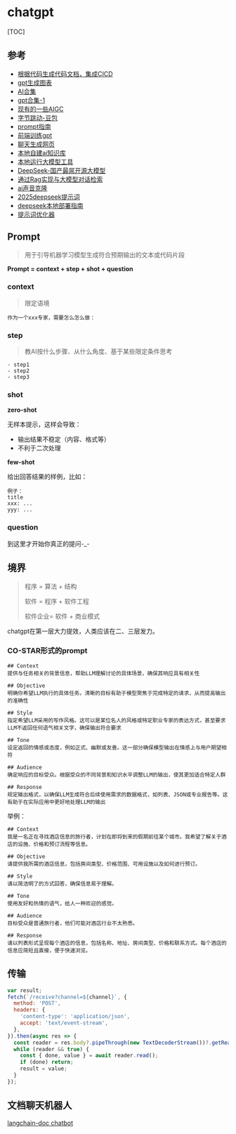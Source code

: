 # chatgpt

[TOC]

## 参考

- [根据代码生成代码文档，集成CICD](https://github.com/context-labs/autodoc)
- [gpt生成图表](https://github.com/ObservedObserver/viz-gpt)
- [AI合集](https://ai.nancheng.fun/)
- [gpt合集-1](https://start.chatgot.io/)
- [现有的一些AIGC](https://mp.weixin.qq.com/s?__biz=MzkxNDIzNTg4MA==&mid=2247488559&idx=1&sn=294b604f54aac0e8f925cee2a638bdec&scene=21#wechat_redirect)
- [字节跳动-豆包](https://www.doubao.com/chat)
- [prompt指南](https://mp.weixin.qq.com/s/jOU2qT5o88tuZC1p6vLkJw)
- [前端训练gpt](https://mp.weixin.qq.com/s/0lSPqDmECyKcemXkWrgUuA)
- [聊天生成网页](https://bolt.new/)
- [本地自建ai知识库](https://mp.weixin.qq.com/s/KlEocqoukwNU4DZYEzph8Q)
- [本地运行大模型工具](https://mp.weixin.qq.com/s/Tc9BkRGVu_9AiwH0PLlFgQ)
- [DeepSeek-国产最屌开源大模型](https://github.com/deepseek-ai/DeepSeek-V3?tab=readme-ov-file)
- [通过Rag实现与大模型对话检索](https://mp.weixin.qq.com/s/6yhYLKfNrumSMs7ELvktjg)
- [ai声音克隆](https://anyvoice.net/zh/ai-voice-cloning)
- [2025deepseek提示词](https://www.cnblogs.com/vipstone/p/18710104)
- [deepseek本地部署指南](https://mp.weixin.qq.com/s/SPEvYTmTBxhoEkJqm1yPmw)
- [提示词优化器](https://github.com/linshenkx/prompt-optimizer)

## Prompt

> 用于引导机器学习模型生成符合预期输出的文本或代码片段

**Prompt = context + step + shot + question**

### context

> 限定语境

```
作为一个xxx专家，需要怎么怎么做：
```

### step

> 教AI按什么步骤、从什么角度、基于某些限定条件思考

```
- step1
- step2
- step3
```

### shot

**zero-shot**

无样本提示，这样会导致：

- 输出结果不稳定（内容、格式等）
- 不利于二次处理

**few-shot**

给出回答结果的样例，比如：

```
例子：
title
xxx: ...
yyy: ...
```

### question

到这里才开始你真正的提问-_-

## 境界

> 程序 = 算法 + 结构
> 
> 软件 = 程序 + 软件工程
> 
> 软件企业= 软件 + 商业模式

chatgpt在第一层大力提效，人类应该在二、三层发力。

### CO-STAR形式的prompt

```
## Context
提供与任务相关的背景信息，帮助LLM理解讨论的具体场景，确保其响应具有相关性

## Objective
明确你希望LLM执行的具体任务。清晰的目标有助于模型聚焦于完成特定的请求，从而提高输出的准确性

## Style
指定希望LLM采用的写作风格。这可以是某位名人的风格或特定职业专家的表达方式，甚至要求LLM不返回任何语气相关文字，确保输出符合要求

## Tone
设定返回的情感或态度，例如正式、幽默或友善。这一部分确保模型输出在情感上与用户期望相符

## Audience
确定响应的目标受众。根据受众的不同背景和知识水平调整LLM的输出，使其更加适合特定人群

## Response
规定输出格式，以确保LLM生成符合后续使用需求的数据格式，如列表、JSON或专业报告等。这有助于在实际应用中更好地处理LLM的输出

```

举例：
```
## Context
我是一名正在寻找酒店信息的旅行者，计划在即将到来的假期前往某个城市。我希望了解关于酒店的设施、价格和预订流程等信息。

## Objective
请提供我所需的酒店信息，包括房间类型、价格范围、可用设施以及如何进行预订。

## Style
请以简洁明了的方式回答，确保信息易于理解。

## Tone
使用友好和热情的语气，给人一种欢迎的感觉。

## Audience
目标受众是普通旅行者，他们可能对酒店行业不太熟悉。

## Response
请以列表形式呈现每个酒店的信息，包括名称、地址、房间类型、价格和联系方式。每个酒店的信息应简短且直接，便于快速浏览。

```

## 传输

```js
var result;
fetch(`/receive?channel=${channel}`, {
  method: 'POST',
  headers: {
    'content-type': 'application/json',
    accept: 'text/event-stream',
  },
}).then(async res => {
  const reader = res.body?.pipeThrough(new TextDecoderStream())?.getReader();
  while (reader && true) {
    const { done, value } = await reader.read();
    if (done) return;
    result = value;
  }
});
```

## 文档聊天机器人
[langchain-doc chatbot](https://js.langchain.com/docs/tutorials/rag/)

